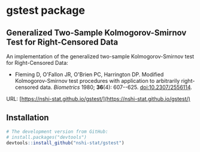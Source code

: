 
# gstest package


## Generalized Two-Sample Kolmogorov-Smirnov Test for Right-Censored Data

An implementation of the generalized two-sample Kolmogorov-Smirnov test for Right-Censored Data:

- Fleming D, O'Fallon JR, O'Brien PC, Harrington DP. Modified Kolmogorov-Smirnov test procedures with application to arbitrarily right-censored data. *Biometrics* 1980; **36**(4): 607--625. [doi:10.2307/2556114](https://doi.org/10.2307/2556114).

URL: [https://nshi-stat.github.io/gstest/](https://nshi-stat.github.io/gstest/)


## Installation

``` r
# The development version from GitHub:
# install.packages("devtools")
devtools::install_github("nshi-stat/gstest")
```
